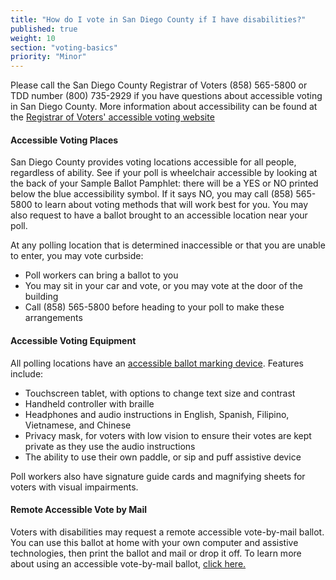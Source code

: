 ```yaml
---
title: "How do I vote in San Diego County if I have disabilities?"
published: true
weight: 10
section: "voting-basics"
priority: "Minor"
---
```


Please call the San Diego County Registrar of Voters (858) 565-5800 or TDD number (800) 735-2929 if you have questions about accessible voting in San Diego County. More information about accessibility can be found at the [Registrar of Voters' accessible voting website](https://www.sdvote.com/content/rov/en/outreach/accessible_voting.html)

#### Accessible Voting Places   

San Diego County provides voting locations accessible for all people, regardless of ability. See if your poll is wheelchair accessible by looking at the back of your Sample Ballot Pamphlet: there will be a YES or NO printed below the blue accessibility symbol. If it says NO, you may call (858) 565-5800 to learn about voting methods that will work best for you. You may also request to have a ballot brought to an accessible location near your poll.

At any polling location that is determined inaccessible or that you are unable to enter, you may vote curbside:
- Poll workers can bring a ballot to you
- You may sit in your car and vote, or you may vote at the door of the building
- Call (858) 565-5800 before heading to your poll to make these arrangements

#### Accessible Voting Equipment 

All polling locations have an [accessible ballot marking device](https://www.sdvote.com/content/rov/en/outreach/bmd.html). Features include: 
- Touchscreen tablet, with options to change text size and contrast 
- Handheld controller with braille 
- Headphones and audio instructions in English, Spanish, Filipino, Vietnamese, and Chinese
- Privacy mask, for voters with low vision to ensure their votes are kept private as they use the audio instructions
- The ability to use their own paddle, or sip and puff assistive device

Poll workers also have signature guide cards and magnifying sheets for voters with visual impairments. 

#### Remote Accessible Vote by Mail 

Voters with disabilities may request a remote accessible vote-by-mail ballot. You can use this ballot at home with your own computer and assistive technologies, then print the ballot and mail or drop it off. To learn more about using an accessible vote-by-mail ballot, [click here.](https://www.sdvote.com/content/rov/en/outreach/accessible_voting.html) 

